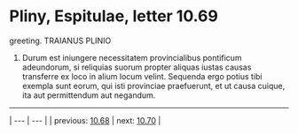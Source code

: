 # Pliny, Espitulae, letter 10.69

greeting. TRAIANUS PLINIO



1. Durum est iniungere necessitatem provincialibus pontificum adeundorum, si reliquias suorum propter aliquas iustas causas transferre ex loco in alium locum velint. Sequenda ergo potius tibi exempla sunt eorum, qui isti provinciae praefuerunt, et ut causa cuique, ita aut permittendum aut negandum.



---

| --- | --- |
| previous: [10.68](../10.68/) | next: [10.70](../10.70/) |